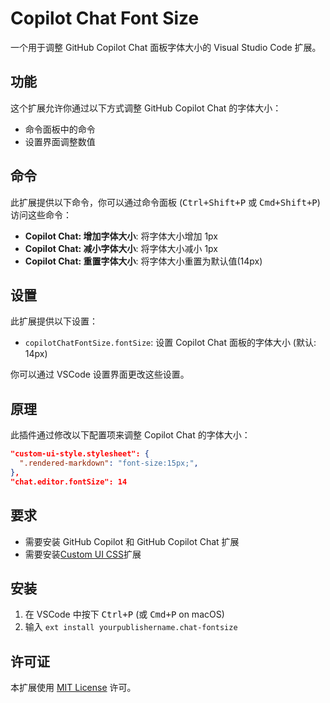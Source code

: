 # Copilot Chat Font Size

一个用于调整 GitHub Copilot Chat 面板字体大小的 Visual Studio Code 扩展。

## 功能

这个扩展允许你通过以下方式调整 GitHub Copilot Chat 的字体大小：

- 命令面板中的命令
- 设置界面调整数值

## 命令

此扩展提供以下命令，你可以通过命令面板 (<kbd>Ctrl+Shift+P</kbd> 或 <kbd>Cmd+Shift+P</kbd>) 访问这些命令：

- **Copilot Chat: 增加字体大小**: 将字体大小增加 1px
- **Copilot Chat: 减小字体大小**: 将字体大小减小 1px
- **Copilot Chat: 重置字体大小**: 将字体大小重置为默认值(14px)

## 设置

此扩展提供以下设置：

- `copilotChatFontSize.fontSize`: 设置 Copilot Chat 面板的字体大小 (默认: 14px)

你可以通过 VSCode 设置界面更改这些设置。

## 原理

此插件通过修改以下配置项来调整 Copilot Chat 的字体大小：

```json
"custom-ui-style.stylesheet": {
  ".rendered-markdown": "font-size:15px;",
},
"chat.editor.fontSize": 14
```

## 要求

- 需要安装 GitHub Copilot 和 GitHub Copilot Chat 扩展
- 需要安装[Custom UI CSS](https://marketplace.visualstudio.com/items?itemName=bernardodsanderson.theme-material-neutral)扩展

## 安装

1. 在 VSCode 中按下 <kbd>Ctrl+P</kbd> (或 <kbd>Cmd+P</kbd> on macOS)
2. 输入 `ext install yourpublishername.chat-fontsize`

## 许可证

本扩展使用 [MIT License](LICENSE) 许可。

